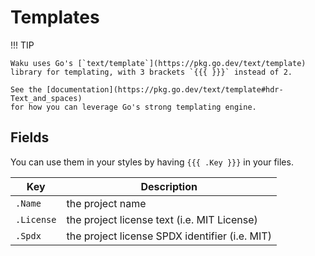 # Templates

!!! TIP

    Waku uses Go's [`text/template`](https://pkg.go.dev/text/template)
    library for templating, with 3 brackets `{{{ }}}` instead of 2.

    See the [documentation](https://pkg.go.dev/text/template#hdr-Text_and_spaces)
    for how you can leverage Go's strong templating engine.

## Fields

You can use them in your styles by having `{{{ .Key }}}`
in your files.

| Key        | Description                                    |
| ---------- | ---------------------------------------------- |
| `.Name`    | the project name                               |
| `.License` | the project license text (i.e. MIT License)    |
| `.Spdx`    | the project license SPDX identifier (i.e. MIT) |
